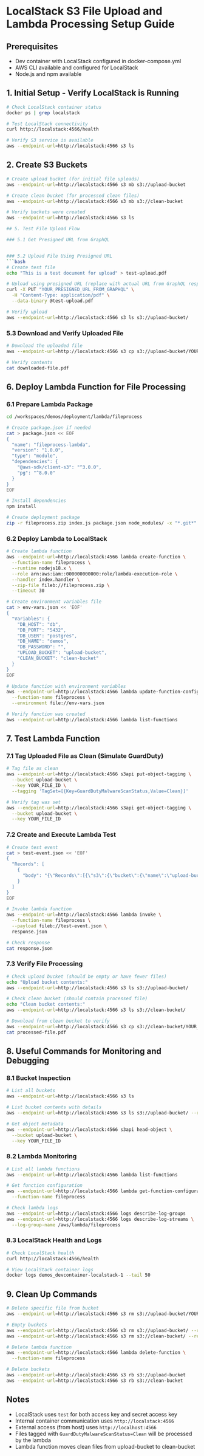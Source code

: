 # LocalStack S3 File Upload and Lambda Processing Setup Guide

## Prerequisites
- Dev container with LocalStack configured in docker-compose.yml
- AWS CLI available and configured for LocalStack
- Node.js and npm available

## 1. Initial Setup - Verify LocalStack is Running

```bash
# Check LocalStack container status
docker ps | grep localstack

# Test LocalStack connectivity
curl http://localstack:4566/health

# Verify S3 service is available
aws --endpoint-url=http://localstack:4566 s3 ls
```

## 2. Create S3 Buckets

```bash
# Create upload bucket (for initial file uploads)
aws --endpoint-url=http://localstack:4566 s3 mb s3://upload-bucket

# Create clean bucket (for processed clean files)
aws --endpoint-url=http://localstack:4566 s3 mb s3://clean-bucket

# Verify buckets were created
aws --endpoint-url=http://localstack:4566 s3 ls

## 5. Test File Upload Flow

### 5.1 Get Presigned URL from GraphQL


### 5.2 Upload File Using Presigned URL
```bash
# Create test file
echo "This is a test document for upload" > test-upload.pdf

# Upload using presigned URL (replace with actual URL from GraphQL response)
curl -X PUT "YOUR_PRESIGNED_URL_FROM_GRAPHQL" \
  -H "Content-Type: application/pdf" \
  --data-binary @test-upload.pdf

# Verify upload
aws --endpoint-url=http://localstack:4566 s3 ls s3://upload-bucket/
```

### 5.3 Download and Verify Uploaded File
```bash
# Download the uploaded file
aws --endpoint-url=http://localstack:4566 s3 cp s3://upload-bucket/YOUR_FILE_ID ./downloaded-file.pdf

# Verify contents
cat downloaded-file.pdf
```

## 6. Deploy Lambda Function for File Processing

### 6.1 Prepare Lambda Package
```bash
cd /workspaces/demos/deployment/lambda/fileprocess

# Create package.json if needed
cat > package.json << EOF
{
  "name": "fileprocess-lambda",
  "version": "1.0.0",
  "type": "module",
  "dependencies": {
    "@aws-sdk/client-s3": "^3.0.0",
    "pg": "^8.0.0"
  }
}
EOF

# Install dependencies
npm install

# Create deployment package
zip -r fileprocess.zip index.js package.json node_modules/ -x "*.git*" "*.DS_Store*"
```

### 6.2 Deploy Lambda to LocalStack
```bash
# Create lambda function
aws --endpoint-url=http://localstack:4566 lambda create-function \
  --function-name fileprocess \
  --runtime nodejs18.x \
  --role arn:aws:iam::000000000000:role/lambda-execution-role \
  --handler index.handler \
  --zip-file fileb://fileprocess.zip \
  --timeout 30

# Create environment variables file
cat > env-vars.json << 'EOF'
{
  "Variables": {
    "DB_HOST": "db",
    "DB_PORT": "5432",
    "DB_USER": "postgres",
    "DB_NAME": "demos",
    "DB_PASSWORD": "",
    "UPLOAD_BUCKET": "upload-bucket",
    "CLEAN_BUCKET": "clean-bucket"
  }
}
EOF

# Update function with environment variables
aws --endpoint-url=http://localstack:4566 lambda update-function-configuration \
  --function-name fileprocess \
  --environment file://env-vars.json

# Verify function was created
aws --endpoint-url=http://localstack:4566 lambda list-functions
```

## 7. Test Lambda Function

### 7.1 Tag Uploaded File as Clean (Simulate GuardDuty)
```bash
# Tag file as clean
aws --endpoint-url=http://localstack:4566 s3api put-object-tagging \
  --bucket upload-bucket \
  --key YOUR_FILE_ID \
  --tagging 'TagSet=[{Key=GuardDutyMalwareScanStatus,Value=Clean}]'

# Verify tag was set
aws --endpoint-url=http://localstack:4566 s3api get-object-tagging \
  --bucket upload-bucket \
  --key YOUR_FILE_ID
```

### 7.2 Create and Execute Lambda Test
```bash
# Create test event
cat > test-event.json << 'EOF'
{
  "Records": [
    {
      "body": "{\"Records\":[{\"s3\":{\"bucket\":{\"name\":\"upload-bucket\"},\"object\":{\"key\":\"YOUR_FILE_ID\"}}}]}"
    }
  ]
}
EOF

# Invoke lambda function
aws --endpoint-url=http://localstack:4566 lambda invoke \
  --function-name fileprocess \
  --payload fileb://test-event.json \
  response.json

# Check response
cat response.json
```

### 7.3 Verify File Processing
```bash
# Check upload bucket (should be empty or have fewer files)
echo "Upload bucket contents:"
aws --endpoint-url=http://localstack:4566 s3 ls s3://upload-bucket/

# Check clean bucket (should contain processed file)
echo "Clean bucket contents:"
aws --endpoint-url=http://localstack:4566 s3 ls s3://clean-bucket/

# Download from clean bucket to verify
aws --endpoint-url=http://localstack:4566 s3 cp s3://clean-bucket/YOUR_FILE_ID ./processed-file.pdf
cat processed-file.pdf
```

## 8. Useful Commands for Monitoring and Debugging

### 8.1 Bucket Inspection
```bash
# List all buckets
aws --endpoint-url=http://localstack:4566 s3 ls

# List bucket contents with details
aws --endpoint-url=http://localstack:4566 s3 ls s3://upload-bucket/ --recursive --human-readable

# Get object metadata
aws --endpoint-url=http://localstack:4566 s3api head-object \
  --bucket upload-bucket \
  --key YOUR_FILE_ID
```

### 8.2 Lambda Monitoring
```bash
# List all lambda functions
aws --endpoint-url=http://localstack:4566 lambda list-functions

# Get function configuration
aws --endpoint-url=http://localstack:4566 lambda get-function-configuration \
  --function-name fileprocess

# Check lambda logs
aws --endpoint-url=http://localstack:4566 logs describe-log-groups
aws --endpoint-url=http://localstack:4566 logs describe-log-streams \
  --log-group-name /aws/lambda/fileprocess
```

### 8.3 LocalStack Health and Logs
```bash
# Check LocalStack health
curl http://localstack:4566/health

# View LocalStack container logs
docker logs demos_devcontainer-localstack-1 --tail 50
```

## 9. Clean Up Commands

```bash
# Delete specific file from bucket
aws --endpoint-url=http://localstack:4566 s3 rm s3://upload-bucket/YOUR_FILE_ID

# Empty buckets
aws --endpoint-url=http://localstack:4566 s3 rm s3://upload-bucket/ --recursive
aws --endpoint-url=http://localstack:4566 s3 rm s3://clean-bucket/ --recursive

# Delete lambda function
aws --endpoint-url=http://localstack:4566 lambda delete-function \
  --function-name fileprocess

# Delete buckets
aws --endpoint-url=http://localstack:4566 s3 rb s3://upload-bucket
aws --endpoint-url=http://localstack:4566 s3 rb s3://clean-bucket
```

## Notes
- LocalStack uses `test` for both access key and secret access key
- Internal container communication uses `http://localstack:4566`
- External access (from host) uses `http://localhost:4566`
- Files tagged with `GuardDutyMalwareScanStatus=Clean` will be processed by the lambda
- Lambda function moves clean files from upload-bucket to clean-bucket